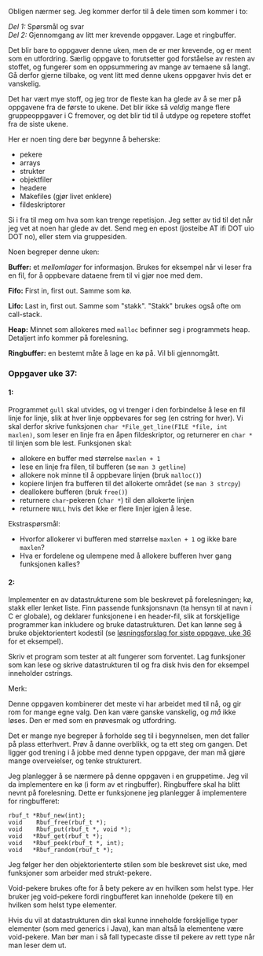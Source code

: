 
Obligen nærmer seg. Jeg kommer derfor til å dele timen som kommer i to:

*Del 1:* Spørsmål og svar  
*Del 2:* Gjennomgang av litt mer krevende oppgaver. Lage et ringbuffer.

Det blir bare to oppgaver denne uken, men de er mer krevende, og er ment som en utfordring. Særlig oppgave to forutsetter god forståelse av resten av stoffet, og fungerer som en oppsummering av mange av temaene så langt. Gå derfor gjerne tilbake, og vent litt med denne ukens oppgaver hvis det er vanskelig.

Det har vært mye stoff, og jeg tror de fleste kan ha glede av å se mer på oppgavene fra de første to ukene. Det blir ikke så *veldig* mange flere gruppeoppgaver i C fremover, og det blir tid til å utdype og repetere stoffet fra de siste ukene.

Her er noen ting dere bør begynne å beherske:

- pekere
- arrays
- strukter
- objektfiler
- headere
- Makefiles (gjør livet enklere)
- fildeskriptorer

Si i fra til meg om hva som kan trenge repetisjon. Jeg setter av tid til det når jeg vet at noen har glede av det. Send meg en epost (josteibe AT ifi DOT uio DOT no), eller stem via gruppesiden.

Noen begreper denne uken:

**Buffer:** et *mellomlager* for informasjon. Brukes for eksempel når vi leser fra en fil, for å oppbevare dataene frem til vi gjør noe med dem.

**Fifo:** First in, first out. Samme som kø.

**Lifo:** Last in, first out. Samme som "stakk". "Stakk" brukes også ofte om call-stack.

**Heap:** Minnet som allokeres med `malloc` befinner seg i programmets heap. Detaljert info kommer på forelesning.

**Ringbuffer:** en bestemt måte å lage en kø på. Vil bli gjennomgått.



### Oppgaver uke 37:

#### 1:

Programmet `gull` skal utvides, og vi trenger i den forbindelse å lese en fil linje for linje, slik at hver linje oppbevares for seg (en cstring for hver). Vi skal derfor skrive funksjonen `char *File_get_line(FILE *file, int maxlen)`, som leser en linje fra en åpen fildeskriptor, og returnerer en `char *` til linjen som ble lest. Funksjonen skal:

- allokere en buffer med størrelse `maxlen + 1`
- lese en linje fra filen, til bufferen (se `man 3 getline`)
- allokere nok minne til å oppbevare linjen (bruk `malloc()`)
- kopiere linjen fra bufferen til det allokerte området (se `man 3 strcpy`)
- deallokere bufferen (bruk `free()`)
- returnere `char`-pekeren (`char *`) til den allokerte linjen
- returnere `NULL` hvis det ikke er flere linjer igjen å lese.

Ekstraspørsmål:

- Hvorfor allokerer vi bufferen med størrelse `maxlen + 1` og ikke bare `maxlen`?
- Hva er fordelene og ulempene med å allokere bufferen hver gang funksjonen kalles?



#### 2:

Implementer en av datastrukturene som ble beskrevet på forelesningen; kø, stakk eller lenket liste. Finn passende funksjonsnavn (ta hensyn til at navn i C er globale), og deklarer funksjonene i en header-fil, slik at forskjellige programmer kan inkludere og bruke datastrukturen. Det kan lønne seg å bruke objektorientert kodestil (se [løsningsforslag for siste oppgave, uke 36](https://github.com/INF1060H11/oppgaver/blob/master/uke36forslag/07_object_orientation.c) for et eksempel).

Skriv et program som tester at alt fungerer som forventet. Lag funksjoner som kan lese og skrive datastrukturen til og fra disk hvis den for eksempel inneholder cstrings.

Merk:

Denne oppgaven kombinerer det meste vi har arbeidet med til nå, og gir rom for mange egne valg. Den kan være ganske vanskelig, og _må_ ikke løses. Den er med som en prøvesmak og utfordring.

Det er mange nye begreper å forholde seg til i begynnelsen, men det faller på plass etterhvert. Prøv å danne overblikk, og ta ett steg om gangen. Det ligger god trening i å jobbe med denne typen oppgave, der man må gjøre mange overveielser, og tenke strukturert.

Jeg planlegger å se nærmere på denne oppgaven i en gruppetime. Jeg vil da implementere en kø (i form av et ringbuffer). Ringbuffere skal ha blitt nevnt på forelesning. Dette er funksjonene jeg planlegger å implementere for ringbufferet:

    rbuf_t *Rbuf_new(int);
    void    Rbuf_free(rbuf_t *);
    void    Rbuf_put(rbuf_t *, void *);
    void   *Rbuf_get(rbuf_t *);
    void   *Rbuf_peek(rbuf_t *, int);
    void   *Rbuf_random(rbuf_t *);

Jeg følger her den objektorienterte stilen som ble beskrevet sist uke, med funksjoner som arbeider med strukt-pekere.

Void-pekere brukes ofte for å bety pekere av en hvilken som helst type. Her bruker jeg void-pekere fordi ringbufferet kan inneholde (pekere til) en hvilken som helst type elementer.

Hvis du vil at datastrukturen din skal kunne inneholde forskjellige typer elementer (som med generics i Java), kan man altså la elementene være void-pekere. Man bør man i så fall typecaste disse til pekere av rett type når man leser dem ut.


